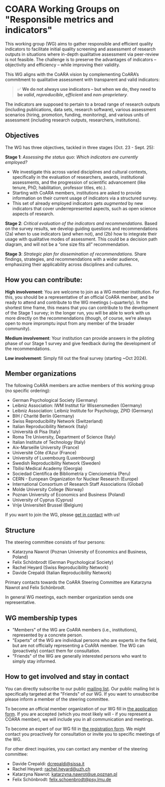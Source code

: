 # COARA Working Groups on "Responsible metrics and indicators"

This working group (WG) aims to gather responsible and efficient quality indicators to facilitate initial quality screening and assessment of research outputs in situations where in-depth qualitative assessment via peer-review is not feasible. The challenge is to preserve the advantages of indicators – objectivity and efficiency – while improving their validity. 

This WG aligns with the CoARA vision by complementing CoARA’s commitment to qualitative assessment with transparent and valid indicators: 

> ✅ **We do not always use indicators – but when we do, they need to be *valid*, *reproducible*, *efficient* and *non-proprietary***. 

The indicators are supposed to pertain to a broad range of research outputs (including publications, data sets, research software), various assessment scenarios (hiring, promotion, funding, monitoring), and various units of assessment (including research outputs, researchers, institutions).

## Objectives
The WG has three objectives, tackled in three stages (Oct. 23 - Sept. 25):

**Stage 1**: *Assessing the status quo: Which indicators are currently employed?* 

- We investigate this across varied disciplines and cultural contexts, specifically in the evaluation of researchers, awards, institutional assessments, and the progression of scientific advancement (like tenure, PhD, habilitation, professor titles, etc.).
- Starting with CoARA members, institutions are asked to provide information on their current usage of indicators via a structured survey.
- This set of already employed indicators gets *augmented* by new indicators that cover underrepresented aspects, such as open science aspects of research.

**Stage 2**: *Critical evaluation of the indicators and recommendations.* Based on the survey results, we develop guiding questions and recommendations (2a) when to use indicators (and when not), and (2b) how to integrate their usage with qualitative modes of assessment. This could be a decision path diagram, and will not be a “one size fits all” recommendation.

**Stage 3**: *Strategic plan for dissemination of recommendations.* Share findings, strategies, and recommendations with a wider audience, emphasizing their applicability across disciplines and cultures.


## How you can contribute:

**High involvement**: You are welcome to join as a WG member institution. For this, you should be a representative of an official CoARA member, and be ready to attend and contribute to the WG meetings (~quarterly). In the shortest time frame, this means that you can contribute to the development of the Stage 1 survey; in the longer run, you will be able to work with us more directly on the recommendations (though, of course, we’re always open to more impromptu input from any member of the broader community).

**Medium involvement**: Your institution can provide answers in the piloting phase of our Stage 1 survey and give feedback during the development of the recommendations.

**Low involvement**: Simply fill out the final survey (starting ~Oct 2024).

## Member organizations

The following CoARA members are active members of this working group (no specific ordering):

- German Psychological Society (Germany)
- Leibniz Association: IWM Institut für Wissensmedien (Germany)
- Leibniz Association: Leibniz Institute for Psychology, ZPID (Germany)
- BIH / Charité Berlin (Germany)
- Swiss Reproducibility Network (Switzerland)
- Italian Reproducibility Network (Italy)
- Università di Pisa (Italy)
- Roma Tre University, Department of Science (Italy)
- Italian Institute of Technology (Italy)
- Aix-Marseille University (France)
- Université Côte d'Azur (France)
- University of Luxembourg (Luxembourg)
- Swedish Reproducibility Network (Sweden)
- Tbilisi Medical Academy (Georgia)
- Sociedad Científica de Bibliometría y Cienciometria (Peru)
- CERN - European Organization for Nuclear Research (Europe)
- International Consortium of Research Staff Associations (Global)
- Molde University College (Norway)
- Poznan University of Economics and Business (Poland)
- University of Cyprus (Cyprus)
- Vrije Universiteit Brussel (Belgium)

If you want to join the WG, please [get in contact](#how-to-get-in-involved-and-stay-in-contact) with us!

## Structure

The steering committee consists of four persons: 

- Katarzyna Nawrot (Poznan University of Economics and Business, Poland)
- Felix Schönbrodt (German Psychological Society)
- Rachel Heyard (Swiss Reproducibility Network)
- Davide Crepaldi (Italian Reproducibility Network)

Primary contacts towards the CoARA Steering Committee are Katarzyna Nawrot and Felix Schönbrodt.

In general WG meetings, each member organization sends one representative.

## WG membership types
- "Members" of the WG are CoARA members (i.e., institutions), represented by a concrete person.
- "Experts" of the WG are individual persons who are experts in the field, but are not officially representing a CoARA member. The WG can (proactively) contact them for consultation.
- "Friends" of the WG are generally interested persons who want to simply stay informed.  

## How to get involved and stay in contact

You can directly subscribe to our public [mailing list](https://docs.google.com/forms/d/e/1FAIpQLSdZ60aB_7p69MCG5W_NfWBOU-QYctQvwO1Q0Om2KJYeh-b-6w/viewform?usp=sf_link). Our public mailing list is specifically targeted at the "Friends" of our WG. If you want to unsubscribe please inform a member of the steering committee. 

To become an official member organization of our WG fill in [the application form](https://docs.google.com/forms/d/e/1FAIpQLSel_-8VMePnxEmZQsODbHl7gKR85fPeQq16v5MIxNFc6s0JSg/viewform?usp=sf_link). If you are accepted (which you most likely will - if you represent a COARA member), we will include you in all communication and meetings. 

To become an expert of our WG fill in [the registration form](https://docs.google.com/forms/d/e/1FAIpQLSfacI2KaRGatEDRkINmHWV7yznY04IPHqzHj5qTDOXSNpLjoQ/viewform?usp=sf_link). We might contact you proactively for consultation or invite you to specific meetings of the WG. 

For other direct inquiries, you can contact any member of the steering committee:

- Davide Crepaldi: dcrepaldi@sissa.it
- Rachel Heyard: rachel.heyard@uzh.ch
- Katarzyna Nawrot: katarzyna.nawrot@ue.poznan.pl
- Felix Schönbrodt: felix.schoenbrodt@psy.lmu.de
